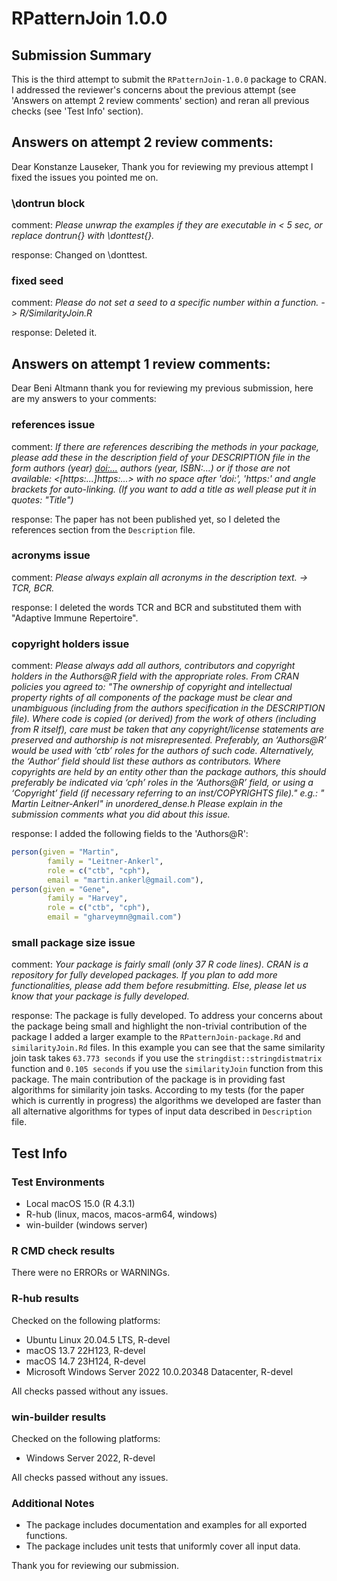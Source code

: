 # RPatternJoin 1.0.0

## Submission Summary

This is the third attempt to submit the `RPatternJoin-1.0.0` package to CRAN. I addressed the reviewer's concerns about the previous attempt (see 'Answers on attempt 2 review comments' section) and reran all previous checks (see 'Test Info' section).

## Answers on attempt 2 review comments:

Dear Konstanze Lauseker, 
Thank you for reviewing my previous attempt I fixed the issues you pointed me on.

### \dontrun block
comment: _Please unwrap the examples if they are executable in < 5 sec, or replace
dontrun{} with \donttest{}._

response: Changed on \donttest.

### fixed seed
comment: _Please do not set a seed to a specific number within a function. ->
R/SimilarityJoin.R_

response: Deleted it.

## Answers on attempt 1 review comments:

Dear Beni Altmann thank you for reviewing my previous submission, here are my answers to your comments:

### references issue
comment: _If there are references describing the methods in your package, please add these in the description field of your DESCRIPTION file in the form
authors (year) <doi:...>
authors (year, ISBN:...)
or if those are not available: <[https:...]https:...>
with no space after 'doi:', 'https:' and angle brackets for
auto-linking. (If you want to add a title as well please put it in
quotes: "Title")_

response: The paper has not been published yet, so I deleted the references section from the `Description` file.

### acronyms issue
comment: _Please always explain all acronyms in the description text. -> TCR, BCR._

response: I deleted the words TCR and BCR and substituted them with "Adaptive Immune Repertoire".

### copyright holders issue
comment: _Please always add all authors, contributors and copyright holders in the
Authors@R field with the appropriate roles.
 From CRAN policies you agreed to:
"The ownership of copyright and intellectual property rights of all
components of the package must be clear and unambiguous (including from
the authors specification in the DESCRIPTION file). Where code is copied
(or derived) from the work of others (including from R itself), care
must be taken that any copyright/license statements are preserved and
authorship is not misrepresented.
Preferably, an ‘Authors@R’ would be used with ‘ctb’ roles for the
authors of such code. Alternatively, the ‘Author’ field should list
these authors as contributors. Where copyrights are held by an entity
other than the package authors, this should preferably be indicated via
‘cph’ roles in the ‘Authors@R’ field, or using a ‘Copyright’ field (if
necessary referring to an inst/COPYRIGHTS file)."
e.g.: " Martin Leitner-Ankerl" in unordered_dense.h
Please explain in the submission comments what you did about this issue._

response: I added the following fields to the 'Authors@R':
```r
person(given = "Martin",
        family = "Leitner-Ankerl",
        role = c("ctb", "cph"),
        email = "martin.ankerl@gmail.com"),
person(given = "Gene",
        family = "Harvey",
        role = c("ctb", "cph"),
        email = "gharveymn@gmail.com")
```

### small package size issue

comment: _Your package is fairly small (only 37 R code lines). CRAN is a
repository for fully developed packages. If you plan to add more
functionalities, please add them before resubmitting. Else, please let
us know that your package is fully developed._

response: The package is fully developed. To address your concerns about the package being small and highlight the non-trivial contribution of the package I added a larger example to the `RPatternJoin-package.Rd` and `similarityJoin.Rd` files. In this example you can see that the same similarity join task takes `63.773 seconds` if you use the `stringdist::stringdistmatrix` function and `0.105 seconds` if you use the `similarityJoin` function from this package. The main contribution of the package is in providing fast algorithms for similarity join tasks. According to my tests (for the paper which is currently in progress) the algorithms we developed are faster than all alternative algorithms for types of input data described in `Description` file. 

## Test Info

### Test Environments

- Local macOS 15.0 (R 4.3.1)
- R-hub (linux, macos, macos-arm64, windows)
- win-builder (windows server)

### R CMD check results

There were no ERRORs or WARNINGs.

### R-hub results

Checked on the following platforms:
- Ubuntu Linux 20.04.5 LTS, R-devel
- macOS 13.7 22H123, R-devel
- macOS 14.7 23H124, R-devel
- Microsoft Windows Server 2022 10.0.20348 Datacenter, R-devel

All checks passed without any issues.

### win-builder results

Checked on the following platforms:
- Windows Server 2022, R-devel

All checks passed without any issues.

### Additional Notes

- The package includes documentation and examples for all exported functions.
- The package includes unit tests that uniformly cover all input data.

Thank you for reviewing our submission.